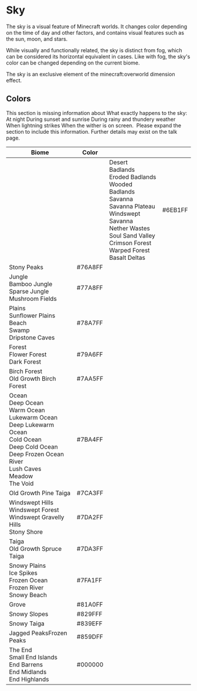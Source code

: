 # Sky
The sky is a visual feature of Minecraft worlds. It changes color depending on the time of day and other factors, and contains visual features such as the sun, moon, and stars.

While visually and functionally related, the sky is distinct from fog, which can be considered its horizontal equivalent in cases. Like with fog, the sky's color can be changed depending on the current biome.

The sky is an exclusive element of the minecraft:overworld dimension effect.

## Colors

  

This section is missing information about What exactly happens to the sky:
At night
During sunset and sunrise
During rainy and thundery weather
When lightning strikes
When the wither is on screen. 
Please expand the section to include this information. Further details may exist on the talk page.


| Biome                                                                                                                                                                                    | Color   |                                                                                                                                                                                                                 |         |
|------------------------------------------------------------------------------------------------------------------------------------------------------------------------------------------|---------|-----------------------------------------------------------------------------------------------------------------------------------------------------------------------------------------------------------------|---------|
|                                                                                                                                                                                          |         | Desert<br/>Badlands<br/>Eroded Badlands<br/>Wooded Badlands<br/>Savanna<br/>Savanna Plateau<br/>Windswept Savanna<br/>Nether Wastes<br/>Soul Sand Valley<br/>Crimson Forest<br/>Warped Forest<br/>Basalt Deltas | #6EB1FF |
| Stony Peaks                                                                                                                                                                              | #76A8FF |                                                                                                                                                                                                                 |         |
| Jungle<br/>Bamboo Jungle<br/>Sparse Jungle<br/>Mushroom Fields                                                                                                                           | #77A8FF |                                                                                                                                                                                                                 |         |
| Plains<br/>Sunflower Plains<br/>Beach<br/>Swamp<br/>Dripstone Caves                                                                                                                      | #78A7FF |                                                                                                                                                                                                                 |         |
| Forest<br/>Flower Forest<br/>Dark Forest                                                                                                                                                 | #79A6FF |                                                                                                                                                                                                                 |         |
| Birch Forest<br/>Old Growth Birch Forest                                                                                                                                                 | #7AA5FF |                                                                                                                                                                                                                 |         |
| Ocean<br/>Deep Ocean<br/>Warm Ocean<br/>Lukewarm Ocean<br/>Deep Lukewarm Ocean<br/>Cold Ocean<br/>Deep Cold Ocean<br/>Deep Frozen Ocean<br/>River<br/>Lush Caves<br/>Meadow<br/>The Void | #7BA4FF |                                                                                                                                                                                                                 |         |
| Old Growth Pine Taiga                                                                                                                                                                    | #7CA3FF |                                                                                                                                                                                                                 |         |
| Windswept Hills<br/>Windswept Forest<br/>Windswept Gravelly Hills<br/>Stony Shore                                                                                                        | #7DA2FF |                                                                                                                                                                                                                 |         |
| Taiga<br/>Old Growth Spruce Taiga                                                                                                                                                        | #7DA3FF |                                                                                                                                                                                                                 |         |
| Snowy Plains<br/>Ice Spikes<br/>Frozen Ocean<br/>Frozen River<br/>Snowy Beach                                                                                                            | #7FA1FF |                                                                                                                                                                                                                 |         |
| Grove                                                                                                                                                                                    | #81A0FF |                                                                                                                                                                                                                 |         |
| Snowy Slopes                                                                                                                                                                             | #829FFF |                                                                                                                                                                                                                 |         |
| Snowy Taiga                                                                                                                                                                              | #839EFF |                                                                                                                                                                                                                 |         |
| Jagged PeaksFrozen Peaks                                                                                                                                                                 | #859DFF |                                                                                                                                                                                                                 |         |
| The End<br/>Small End Islands<br/>End Barrens<br/>End Midlands<br/>End Highlands                                                                                                         | #000000 |                                                                                                                                                                                                                 |         |

